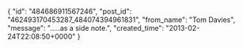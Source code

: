  {
   "id": "484686911567246",
   "post_id": "462493170453287_484074394961831",
   "from_name": "Tom Davies",
   "message": ".....as a side note.",
   "created_time": "2013-02-24T22:08:50+0000"
 }
